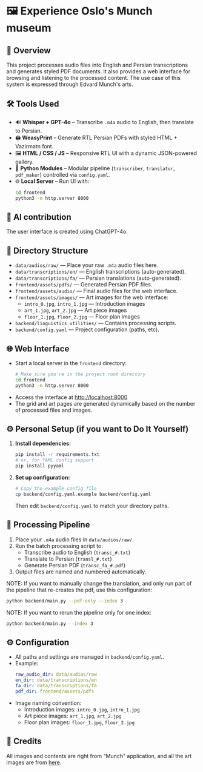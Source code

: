 # 🖼️ Experience Oslo's Munch museum

## 📌 Overview

This project processes audio files into English and Persian transcriptions and generates styled PDF documents. It also provides a web interface for browsing and listening to the processed content. The use case of this system is expressed through Edvard Munch's arts.

## 🛠️ Tools Used

- 🔊 **Whisper + GPT-4o** – Transcribe `.m4a` audio to English, then translate to Persian.
- 🖨️ **WeasyPrint** – Generate RTL Persian PDFs with styled HTML + Vazirmatn font.
- 🖼️ **HTML / CSS / JS** – Responsive RTL UI with a dynamic JSON-powered gallery.
- 📁 **Python Modules** – Modular pipeline (`transcriber`, `translator`, `pdf_maker`) controlled via `config.yaml`.
- 🌐 **Local Server** – Run UI with:
  ```bash
  cd frontend
  python3 -m http.server 8000 
  ```

## 🤖 AI contribution
The user interface is created using ChatGPT-4o. 

## 📂 Directory Structure

- `data/audios/raw/` — Place your raw `.m4a` audio files here.
- `data/transcriptions/en/` — English transcriptions (auto-generated).
- `data/transcriptions/fa/` — Persian translations (auto-generated).
- `frontend/assets/pdfs/` — Generated Persian PDF files.
- `frontend/assets/audio/` — Final audio files for the web interface.
- `frontend/assets/images/` — Art images for the web interface:
  - `intro_0.jpg`, `intro_1.jpg` — Introduction images
  - `art_1.jpg`, `art_2.jpg` — Art piece images
  - `floor_1.jpg`, `floor_2.jpg` — Floor plan images
- `backend/linguistics_utilities/` — Contains processing scripts.
- `backend/config.yaml` — Project configuration (paths, etc).

## 🌐 Web Interface

- Start a local server in the `frontend` directory:
  ```bash
  # Make sure you're in the project root directory
  cd frontend
  python3 -m http.server 8000
  ```
- Access the interface at [http://localhost:8000](http://localhost:8000)
- The grid and art pages are generated dynamically based on the number of processed files and images.

## ⚙️ Personal Setup (if you want to Do It Yourself)

1. **Install dependencies:**
   ```bash
   pip install -r requirements.txt
   # or, for YAML config support
   pip install pyyaml
   ```

2. **Set up configuration:**
   ```bash
   # Copy the example config file
   cp backend/config.yaml.example backend/config.yaml
   ```
   Then edit `backend/config.yaml` to match your directory paths.

## 🔄 Processing Pipeline

1. Place your `.m4a` audio files in `data/audios/raw/`.
2. Run the batch processing script to:
   - Transcribe audio to English (`transc_#.txt`)
   - Translate to Persian (`transl_#.txt`)
   - Generate Persian PDF (`transc_fa_#.pdf`)
3. Output files are named and numbered automatically.

NOTE: If you want to manually change the translation, and only run part of the pipeline that re-creates the
pdf, use this configuration:
```bash 
python backend/main.py --pdf-only --index 3
```

NOTE: If you want to rerun the pipeline only for one index:
```bash 
python backend/main.py --index 3
```

## ⚙️ Configuration

- All paths and settings are managed in `backend/config.yaml`.
- Example:
  ```yaml
  raw_audio_dir: data/audios/raw
  en_dir: data/transcriptions/en
  fa_dir: data/transcriptions/fa
  pdf_dir: frontend/assets/pdfs
  ```
- Image naming convention:
  - Introduction images: `intro_0.jpg`, `intro_1.jpg`
  - Art piece images: `art_1.jpg`, `art_2.jpg`
  - Floor plan images: `floor_1.jpg`, `floor_2.jpg`

## 🙏 Credits
All images and contents are right from "Munch" application, and all the art images are from [here](https://foto.munchmuseet.no/fotoweb/).

